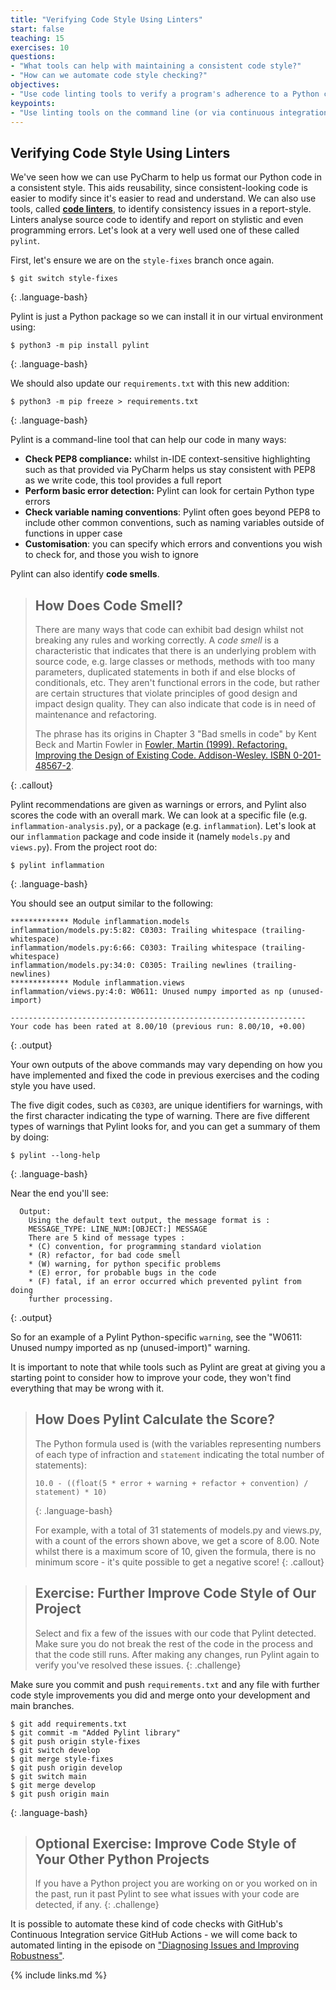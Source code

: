 ```yaml
---
title: "Verifying Code Style Using Linters"
start: false
teaching: 15
exercises: 10
questions:
- "What tools can help with maintaining a consistent code style?"
- "How can we automate code style checking?"
objectives:
- "Use code linting tools to verify a program's adherence to a Python coding style convention."
keypoints:
- "Use linting tools on the command line (or via continuous integration) to automatically check your code style."
---
```


## Verifying Code Style Using Linters

We've seen how we can use PyCharm to help us format our Python code in a consistent style.
This aids reusability,
since consistent-looking code is easier to modify
since it's easier to read and understand.
We can also use tools,
called [**code linters**](https://en.wikipedia.org/wiki/Lint_%28software%29),
to identify consistency issues in a report-style.
Linters analyse source code to identify and report on stylistic and even programming errors.
Let's look at a very well used one of these called `pylint`.

First, let's ensure we are on the `style-fixes` branch once again.

~~~
$ git switch style-fixes
~~~
{: .language-bash}

Pylint is just a Python package so we can install it in our virtual environment using:

~~~
$ python3 -m pip install pylint
~~~
{: .language-bash}

We should also update our `requirements.txt` with this new addition:

~~~
$ python3 -m pip freeze > requirements.txt
~~~
{: .language-bash}

Pylint is a command-line tool that can help our code in many ways:

- **Check PEP8 compliance:**
  whilst in-IDE context-sensitive highlighting such as that provided via PyCharm
  helps us stay consistent with PEP8 as we write code, this tool provides a full report
- **Perform basic error detection:** Pylint can look for certain Python type errors
- **Check variable naming conventions**:
  Pylint often goes beyond PEP8 to include other common conventions,
  such as naming variables outside of functions in upper case
- **Customisation**:
  you can specify which errors and conventions you wish to check for, and those you wish to ignore

Pylint can also identify **code smells**.

> ## How Does Code Smell?
>
> There are many ways that code can exhibit bad design
> whilst not breaking any rules and working correctly.
> A *code smell* is a characteristic that indicates
> that there is an underlying problem with source code, e.g.
> large classes or methods,
> methods with too many parameters,
> duplicated statements in both if and else blocks of conditionals, etc.
> They aren't functional errors in the code,
> but rather are certain structures that violate principles of good design
> and impact design quality.
> They can also indicate that code is in need of maintenance and refactoring.
>
> The phrase has its origins in Chapter 3 "Bad smells in code"
> by Kent Beck and Martin Fowler in
> [Fowler, Martin (1999). Refactoring. Improving the Design of Existing Code. Addison-Wesley. ISBN 0-201-48567-2](https://www.amazon.com/Refactoring-Improving-Design-Existing-Code/dp/0201485672/).
>
{: .callout}

Pylint recommendations are given as warnings or errors,
and Pylint also scores the code with an overall mark.
We can look at a specific file (e.g. `inflammation-analysis.py`),
or a package (e.g. `inflammation`).
Let's look at our `inflammation` package and code inside it (namely `models.py` and `views.py`).
From the project root do:

~~~
$ pylint inflammation
~~~
{: .language-bash}

You should see an output similar to the following:

~~~
************* Module inflammation.models
inflammation/models.py:5:82: C0303: Trailing whitespace (trailing-whitespace)
inflammation/models.py:6:66: C0303: Trailing whitespace (trailing-whitespace)
inflammation/models.py:34:0: C0305: Trailing newlines (trailing-newlines)
************* Module inflammation.views
inflammation/views.py:4:0: W0611: Unused numpy imported as np (unused-import)

------------------------------------------------------------------
Your code has been rated at 8.00/10 (previous run: 8.00/10, +0.00)
~~~
{: .output}

Your own outputs of the above commands may vary depending on
how you have implemented and fixed the code in previous exercises
and the coding style you have used.

The five digit codes, such as `C0303`, are unique identifiers for warnings,
with the first character indicating the type of warning.
There are five different types of warnings that Pylint looks for,
and you can get a summary of them by doing:

~~~
$ pylint --long-help
~~~
{: .language-bash}

Near the end you'll see:

~~~
  Output:
    Using the default text output, the message format is :
    MESSAGE_TYPE: LINE_NUM:[OBJECT:] MESSAGE
    There are 5 kind of message types :
    * (C) convention, for programming standard violation
    * (R) refactor, for bad code smell
    * (W) warning, for python specific problems
    * (E) error, for probable bugs in the code
    * (F) fatal, if an error occurred which prevented pylint from doing
    further processing.
~~~
{: .output}

So for an example of a Pylint Python-specific `warning`,
see the "W0611: Unused numpy imported as np (unused-import)" warning.

It is important to note that while tools such as Pylint are great at giving you
a starting point to consider how to improve your code,
they won't find everything that may be wrong with it.

> ## How Does Pylint Calculate the Score?
>
> The Python formula used is
> (with the variables representing numbers of each type of infraction
> and `statement` indicating the total number of statements):
>
> ~~~
> 10.0 - ((float(5 * error + warning + refactor + convention) / statement) * 10)
> ~~~
> {: .language-bash}
>
> For example, with a total of 31 statements of models.py and views.py,
> with a count of the errors shown above, we get a score of 8.00.
> Note whilst there is a maximum score of 10, given the formula,
> there is no minimum score - it's quite possible to get a negative score!
{: .callout}

> ## Exercise: Further Improve Code Style of Our Project
> Select and fix a few of the issues with our code that Pylint detected.
> Make sure you do not break the rest of the code in the process and that the code still runs.
> After making any changes, run Pylint again to verify you've resolved these issues.
{: .challenge}

Make sure you commit and push `requirements.txt`
and any file with further code style improvements you did
and merge onto your development and main branches.

~~~
$ git add requirements.txt
$ git commit -m "Added Pylint library"
$ git push origin style-fixes
$ git switch develop
$ git merge style-fixes
$ git push origin develop
$ git switch main
$ git merge develop
$ git push origin main
~~~
{: .language-bash}

> ## Optional Exercise: Improve Code Style of Your Other Python Projects
> If you have a Python project you are working on or you worked on in the past,
> run it past Pylint to see what issues with your code are detected, if any.
{: .challenge}

It is possible to automate these kind of code checks
with GitHub's Continuous Integration service GitHub Actions -
we will come back to automated linting in the episode on
["Diagnosing Issues and Improving Robustness"](../24-diagnosing-issues-improving-robustness/index.html).

{% include links.md %}

